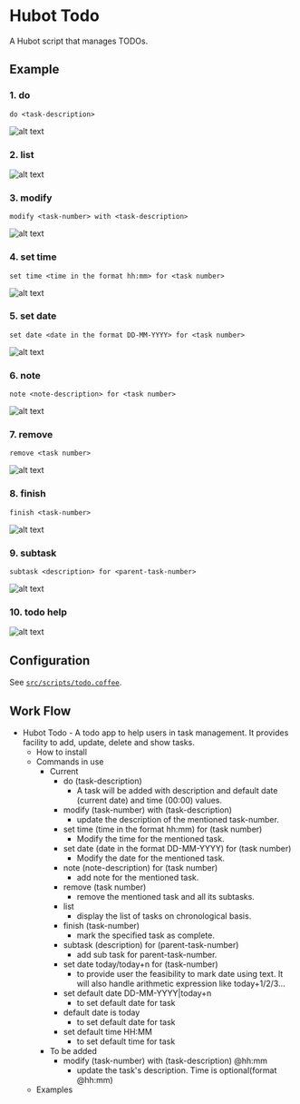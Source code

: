 # Hubot Todo

A Hubot script that manages TODOs.


## Example
### 1. do
	do <task-description>
![alt text](https://github.com/vishals79/hubot-todo/blob/master/etc/todo-do.jpg "do")

### 2. list
![alt text](https://github.com/vishals79/hubot-todo/blob/master/etc/todo-list.jpg "list")

### 3. modify
	modify <task-number> with <task-description>
![alt text](https://github.com/vishals79/hubot-todo/blob/master/etc/todo-modify.jpg "modify")

### 4. set time
	set time <time in the format hh:mm> for <task number>
![alt text](https://github.com/vishals79/hubot-todo/blob/master/etc/todo-settime.jpg "set time")

### 5. set date 
	set date <date in the format DD-MM-YYYY> for <task number>
![alt text](https://github.com/vishals79/hubot-todo/blob/master/etc/todo-setdate.jpg "set date")

### 6. note
	note <note-description> for <task number>
![alt text](https://github.com/vishals79/hubot-todo/blob/master/etc/todo-note.jpg "note")

### 7. remove <task number>
	remove <task number>
![alt text](https://github.com/vishals79/hubot-todo/blob/master/etc/todo-remove.jpg "remove")

### 8. finish
	finish <task-number>
![alt text](https://github.com/vishals79/hubot-todo/blob/master/etc/todo-finish.jpg "finish")

### 9. subtask
	subtask <description> for <parent-task-number>
![alt text](https://github.com/vishals79/hubot-todo/blob/master/etc/todo-subtask.jpg "subtask")

### 10. todo help
![alt text](https://github.com/vishals79/hubot-todo/blob/master/etc/todo-help.jpg "todo help")

## Configuration
See [`src/scripts/todo.coffee`](src/scripts/todo.coffee).

## Work Flow

- Hubot Todo - A todo app to help users in task management. It provides facility to add, update, delete and show tasks.
  - How to install
  - Commands in use
    - Current
      - do (task-description)
        - A task will be added with description and default date (current date) and time (00:00) values.
      - modify (task-number) with (task-description)
        - update the description of the mentioned task-number.
      - set time (time in the format hh:mm) for (task number)
        - Modify the time for the mentioned task.
      - set date (date in the format DD-MM-YYYY) for (task number)
        - Modify the date for the mentioned task.
      - note (note-description) for (task number)
        - add note for the mentioned task.
      - remove (task number)
        - remove the mentioned task and all its subtasks.
      - list
        - display the list of tasks on chronological basis.
      - finish (task-number)
        -  mark the specified task as complete.
      - subtask (description) for (parent-task-number)
        -  add sub task for parent-task-number.
      - set date today/today+n for (task-number)
        - to provide user the feasibility to mark date using text. It will also handle arithmetic expression like today+1/2/3...
      - set default date DD-MM-YYYY|today+n
        - to set default date for task
      - default date is today
        - to set default date for task
      - set default time HH:MM
        - to set default time for task 
    - To be added
      - modify (task-number) with (task-description) @hh:mm 
        - update the task's description. Time is optional(format @hh:mm)
  - Examples
